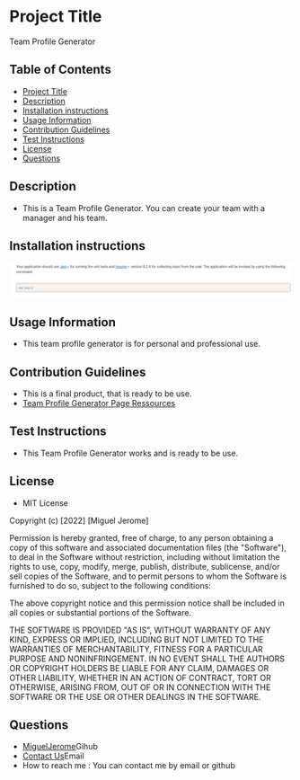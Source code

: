 # Project Title
Team Profile Generator

## Table of Contents
* [Project Title](#Project-Title)
* [Description](#Description)
* [Installation instructions](#Installation-instructions)
* [Usage Information](#Usage-Information)
* [Contribution Guidelines](#Contribution-Guidelines)
* [Test Instructions](#Test-Instructions)
* [License](#License)
* [Questions](#Questions)

## Description
* This is a Team Profile Generator. You can create your team with a manager and his team. 

## Installation instructions
![Inquirer-jest](./images/Screenshot%202022-08-15%20165658.png) 


## Usage Information
* This team profile generator is for personal and professional use.

## Contribution Guidelines
* This is a final product, that is ready to be use.
* [Team Profile Generator Page Ressources](https://github.com/MiguelJerome/Professionnal-Readme09)

## Test Instructions
* This Team Profile Generator works and is ready to be use.

## License
* MIT License

Copyright (c) [2022] [Miguel Jerome]

Permission is hereby granted, free of charge, to any person obtaining a copy
of this software and associated documentation files (the "Software"), to deal
in the Software without restriction, including without limitation the rights
to use, copy, modify, merge, publish, distribute, sublicense, and/or sell
copies of the Software, and to permit persons to whom the Software is
furnished to do so, subject to the following conditions:

The above copyright notice and this permission notice shall be included in all
copies or substantial portions of the Software.

THE SOFTWARE IS PROVIDED "AS IS", WITHOUT WARRANTY OF ANY KIND, EXPRESS OR
IMPLIED, INCLUDING BUT NOT LIMITED TO THE WARRANTIES OF MERCHANTABILITY,
FITNESS FOR A PARTICULAR PURPOSE AND NONINFRINGEMENT. IN NO EVENT SHALL THE
AUTHORS OR COPYRIGHT HOLDERS BE LIABLE FOR ANY CLAIM, DAMAGES OR OTHER
LIABILITY, WHETHER IN AN ACTION OF CONTRACT, TORT OR OTHERWISE, ARISING FROM,
OUT OF OR IN CONNECTION WITH THE SOFTWARE OR THE USE OR OTHER DEALINGS IN THE
SOFTWARE.

## Questions
* [MiguelJerome](https://github.com/MiguelJerome/)Gihub
* [Contact Us](mailto:2001326@collegelacite.ca)Email
* How to reach me : You can contact me by email or github

